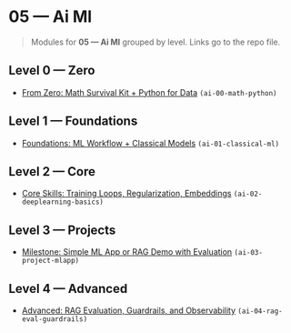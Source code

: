 # 05 — Ai Ml

> Modules for **05 — Ai Ml** grouped by level. Links go to the repo file.

## Level 0 — Zero

- [From Zero: Math Survival Kit + Python for Data](https://github.com/AyhamJo7/Zero-2-Pro/blob/main/05-ai-ml/ai-00-math-python.md) `(ai-00-math-python)`

## Level 1 — Foundations

- [Foundations: ML Workflow + Classical Models](https://github.com/AyhamJo7/Zero-2-Pro/blob/main/05-ai-ml/ai-01-classical-ml.md) `(ai-01-classical-ml)`

## Level 2 — Core

- [Core Skills: Training Loops, Regularization, Embeddings](https://github.com/AyhamJo7/Zero-2-Pro/blob/main/05-ai-ml/ai-02-deeplearning-basics.md) `(ai-02-deeplearning-basics)`

## Level 3 — Projects

- [Milestone: Simple ML App or RAG Demo with Evaluation](https://github.com/AyhamJo7/Zero-2-Pro/blob/main/05-ai-ml/ai-03-project-mlapp.md) `(ai-03-project-mlapp)`

## Level 4 — Advanced

- [Advanced: RAG Evaluation, Guardrails, and Observability](https://github.com/AyhamJo7/Zero-2-Pro/blob/main/05-ai-ml/ai-04-rag-eval-guardrails.md) `(ai-04-rag-eval-guardrails)`
